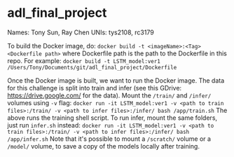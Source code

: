 # adl_final_project
Names: Tony Sun, Ray Chen
UNIs: tys2108, rc3179

To build the Docker image, do:
`docker build -t <imageName>:<Tag> <Dockerfile path>`
where Dockerfile path is the path to the Dockerfile in this repo. For example:
`docker build -t LSTM_model:ver1 /Users/Tony/Documents/git/adl_final_project/Dockerfile`

Once the Docker image is built, we want to run the Docker image. The data for this challenge is split into train and infer (see this GDrive: https://drive.google.com/ for the data). Mount the `/train/` and `/infer/` volumes using `-v` flag:
`docker run -it LSTM_model:ver1 -v <path to train files>:/train/ -v <path to infer files>:/infer/ bash /app/train.sh`
The above runs the training shell script. To run infer, mount the same folders, just run `infer.sh` instead:
`docker run -it LSTM_model:ver1 -v <path to train files>:/train/ -v <path to infer files>:/infer/ bash /app/infer.sh`
Note that it's possible to mount a `/scratch/` volume or a `/model/` volume, to save a copy of the models locally after training.
